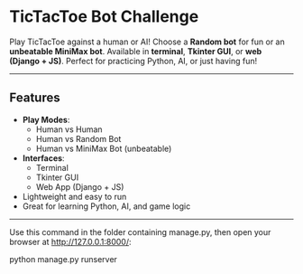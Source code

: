 # TicTacToe Bot Challenge

Play TicTacToe against a human or AI! Choose a **Random bot** for fun or an **unbeatable MiniMax bot**. Available in **terminal**, **Tkinter GUI**, or **web (Django + JS)**. Perfect for practicing Python, AI, or just having fun!

---

## Features

- **Play Modes**:
  - Human vs Human
  - Human vs Random Bot
  - Human vs MiniMax Bot (unbeatable)
- **Interfaces**:
  - Terminal
  - Tkinter GUI
  - Web App (Django + JS)
- Lightweight and easy to run
- Great for learning Python, AI, and game logic

---

Use this command in the folder containing manage.py, then open your browser at http://127.0.0.1:8000/:

python manage.py runserver
